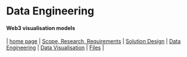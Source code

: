 # Data Engineering
#### Web3 visualisation models

| [home page](../README.md) | [Scope, Research, Requirements](scope_and_requirements) | [Solution Design](solution_design.md) | [Data Engineering](data_engineering.md) | [Data Visualisation](data_visualisation.md) | [Files](files.md) |